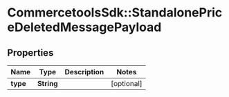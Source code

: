 # CommercetoolsSdk::StandalonePriceDeletedMessagePayload

## Properties
Name | Type | Description | Notes
------------ | ------------- | ------------- | -------------
**type** | **String** |  | [optional] 

